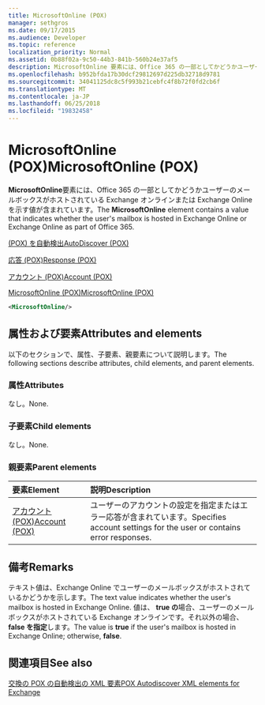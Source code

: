 ```yaml
---
title: MicrosoftOnline (POX)
manager: sethgros
ms.date: 09/17/2015
ms.audience: Developer
ms.topic: reference
localization_priority: Normal
ms.assetid: 0b88f02a-9c50-44b3-841b-560b24e37af5
description: MicrosoftOnline 要素には、Office 365 の一部としてかどうかユーザーのメールボックスがホストされている Exchange オンラインまたは Exchange Online を示す値が含まれています。
ms.openlocfilehash: b952bfda17b30dcf29812697d225db32718d9781
ms.sourcegitcommit: 34041125dc8c5f993b21cebfc4f8b72f0fd2cb6f
ms.translationtype: MT
ms.contentlocale: ja-JP
ms.lasthandoff: 06/25/2018
ms.locfileid: "19832458"
---
```

# <a name="microsoftonline-pox"></a><span data-ttu-id="f6c23-103">MicrosoftOnline (POX)</span><span class="sxs-lookup"><span data-stu-id="f6c23-103">MicrosoftOnline (POX)</span></span>

<span data-ttu-id="f6c23-104">**MicrosoftOnline**要素には、Office 365 の一部としてかどうかユーザーのメールボックスがホストされている Exchange オンラインまたは Exchange Online を示す値が含まれています。</span><span class="sxs-lookup"><span data-stu-id="f6c23-104">The **MicrosoftOnline** element contains a value that indicates whether the user's mailbox is hosted in Exchange Online or Exchange Online as part of Office 365.</span></span> 
  
[<span data-ttu-id="f6c23-105">(POX) を自動検出</span><span class="sxs-lookup"><span data-stu-id="f6c23-105">AutoDiscover (POX)</span></span>](autodiscover-pox.md)
  
[<span data-ttu-id="f6c23-106">応答 (POX)</span><span class="sxs-lookup"><span data-stu-id="f6c23-106">Response (POX)</span></span>](response-pox.md)
  
[<span data-ttu-id="f6c23-107">アカウント (POX)</span><span class="sxs-lookup"><span data-stu-id="f6c23-107">Account (POX)</span></span>](account-pox.md)
  
[<span data-ttu-id="f6c23-108">MicrosoftOnline (POX)</span><span class="sxs-lookup"><span data-stu-id="f6c23-108">MicrosoftOnline (POX)</span></span>](microsoftonline-pox.md)
  
```XML
<MicrosoftOnline/>
```

## <a name="attributes-and-elements"></a><span data-ttu-id="f6c23-109">属性および要素</span><span class="sxs-lookup"><span data-stu-id="f6c23-109">Attributes and elements</span></span>

<span data-ttu-id="f6c23-110">以下のセクションで、属性、子要素、親要素について説明します。</span><span class="sxs-lookup"><span data-stu-id="f6c23-110">The following sections describe attributes, child elements, and parent elements.</span></span>
  
### <a name="attributes"></a><span data-ttu-id="f6c23-111">属性</span><span class="sxs-lookup"><span data-stu-id="f6c23-111">Attributes</span></span>

<span data-ttu-id="f6c23-112">なし。</span><span class="sxs-lookup"><span data-stu-id="f6c23-112">None.</span></span>
  
### <a name="child-elements"></a><span data-ttu-id="f6c23-113">子要素</span><span class="sxs-lookup"><span data-stu-id="f6c23-113">Child elements</span></span>

<span data-ttu-id="f6c23-114">なし。</span><span class="sxs-lookup"><span data-stu-id="f6c23-114">None.</span></span>
  
### <a name="parent-elements"></a><span data-ttu-id="f6c23-115">親要素</span><span class="sxs-lookup"><span data-stu-id="f6c23-115">Parent elements</span></span>

|<span data-ttu-id="f6c23-116">**要素**</span><span class="sxs-lookup"><span data-stu-id="f6c23-116">**Element**</span></span>|<span data-ttu-id="f6c23-117">**説明**</span><span class="sxs-lookup"><span data-stu-id="f6c23-117">**Description**</span></span>|
|:-----|:-----|
|[<span data-ttu-id="f6c23-118">アカウント (POX)</span><span class="sxs-lookup"><span data-stu-id="f6c23-118">Account (POX)</span></span>](account-pox.md) <br/> |<span data-ttu-id="f6c23-119">ユーザーのアカウントの設定を指定またはエラー応答が含まれています。</span><span class="sxs-lookup"><span data-stu-id="f6c23-119">Specifies account settings for the user or contains error responses.</span></span>  <br/> |
   
## <a name="remarks"></a><span data-ttu-id="f6c23-120">備考</span><span class="sxs-lookup"><span data-stu-id="f6c23-120">Remarks</span></span>

<span data-ttu-id="f6c23-121">テキスト値は、Exchange Online でユーザーのメールボックスがホストされているかどうかを示します。</span><span class="sxs-lookup"><span data-stu-id="f6c23-121">The text value indicates whether the user's mailbox is hosted in Exchange Online.</span></span> <span data-ttu-id="f6c23-122">値は、 **true の**場合、ユーザーのメールボックスがホストされている Exchange オンラインです。それ以外の場合、 **false を指定**します。</span><span class="sxs-lookup"><span data-stu-id="f6c23-122">The value is **true** if the user's mailbox is hosted in Exchange Online; otherwise, **false**.</span></span>
  
## <a name="see-also"></a><span data-ttu-id="f6c23-123">関連項目</span><span class="sxs-lookup"><span data-stu-id="f6c23-123">See also</span></span>



[<span data-ttu-id="f6c23-124">交換の POX の自動検出の XML 要素</span><span class="sxs-lookup"><span data-stu-id="f6c23-124">POX Autodiscover XML elements for Exchange</span></span>](pox-autodiscover-xml-elements-for-exchange.md)

